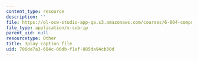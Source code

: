 ```yaml
---
content_type: resource
description: ''
file: https://ol-ocw-studio-app-qa.s3.amazonaws.com/courses/6-004-computation-structures-spring-2017/706da7a3684c06dbf1ef885da94cb30d_hmPiuS0PqCs.srt
file_type: application/x-subrip
parent_uid: null
resourcetype: Other
title: 3play caption file
uid: 706da7a3-684c-06db-f1ef-885da94cb30d
---
```

